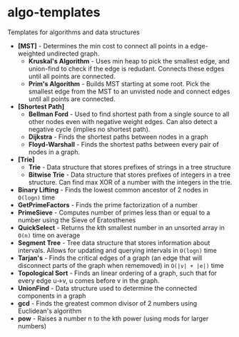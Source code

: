 # algo-templates
Templates for algorithms and data structures 

- **[MST]** - Determines the min cost to connect all points in a edge-weighted undirected graph. 
  - **Kruskal's Algorithm** - Uses min heap to pick the smallest edge, and union-find to check if the edge is redudant. Connects these edges until all points are connected. 
  - **Prim's Algorithm** - Builds MST starting at some root. Pick the smallest edge from the MST to an unvisted node and connect edges until all points are connected. 
- **[Shortest Path]**
  - **Bellman Ford** - Used to find shortest path from a single source to all other nodes even with negative weight edges. Can also detect a negative cycle (implies no shortest path). 
  - **Dijkstra** - Finds the shortest paths between nodes in a graph
  - **Floyd-Warshall** - Finds the shortest paths between every pair of nodes in a graph. 
- **[Trie]** 
  - **Trie** - Data structure that stores prefixes of strings in a tree structure
  - **Bitwise Trie** - Data structure that stores prefixes of integers in a tree structure. Can find max XOR of a number with the integers in the trie. 
- **Binary Lifting** - Finds the lowest common ancestor of 2 nodes in `O(logn)` time 
- **GetPrimeFactors** - Finds the prime factorization of a number 
- **PrimeSieve** - Computes number of primes less than or equal to a number using the Sieve of Eratosthenes
- **QuickSelect** - Returns the kth smallest number in an unsorted array in `O(n)` time on average 
- **Segment Tree** - Tree data structure that stores information about intervals. Allows for updating and querying intervals in `O(logn)` time
- **Tarjan's** - Finds the critical edges of a graph (an edge that will disconnect parts of the graph when rememoved) in `O(|v| + |e|)` time
- **Topological Sort** - Finds an linear ordering of a graph, such that for every edge u->v, u comes before v in the graph. 
- **UnionFind** - Data structure used to determine the connected components in a graph
- **gcd** - Finds the greatest common divisor of 2 numbers using Euclidean's algorithm
- **pow** - Raises a number n to the kth power (using mods for larger numbers)

